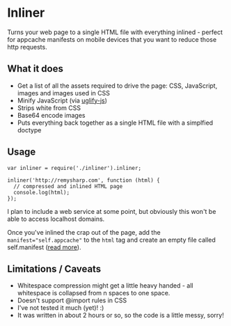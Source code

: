 # Inliner

Turns your web page to a single HTML file with everything inlined - perfect for appcache manifests on mobile devices that you want to reduce those http requests.

## What it does

- Get a list of all the assets required to drive the page: CSS, JavaScript, images and images used in CSS
- Minify JavaScript (via [uglify-js](https://github.com/mishoo/UglifyJS "mishoo/UglifyJS - GitHub"))
- Strips white from CSS
- Base64 encode images
- Puts everything back together as a single HTML file with a simplfied doctype

## Usage

    var inliner = require('./inliner').inliner;

	inliner('http://remysharp.com', function (html) {
	  // compressed and inlined HTML page
	  console.log(html);
	});

I plan to include a web service at some point, but obviously this won't be able to access localhost domains.

Once you've inlined the crap out of the page, add the `manifest="self.appcache"` to the `html` tag and create an empty file called self.manifest ([read more](http://remysharp.com/2011/01/31/simple-offline-application/)).

## Limitations / Caveats

- Whitespace compression might get a little heavy handed - all whitespace is collapsed from n spaces to one space.
- Doesn't support @import rules in CSS
- I've not tested it much (yet)! :)
- It was written in about 2 hours or so, so the code is a little messy, sorry!